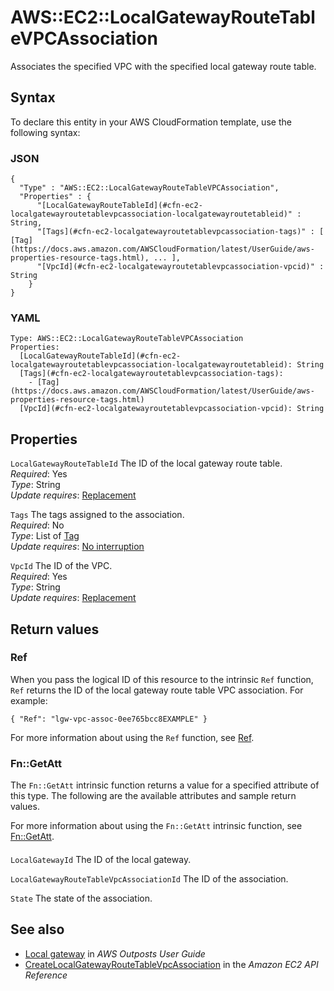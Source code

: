 # AWS::EC2::LocalGatewayRouteTableVPCAssociation<a name="aws-resource-ec2-localgatewayroutetablevpcassociation"></a>

Associates the specified VPC with the specified local gateway route table\.

## Syntax<a name="aws-resource-ec2-localgatewayroutetablevpcassociation-syntax"></a>

To declare this entity in your AWS CloudFormation template, use the following syntax:

### JSON<a name="aws-resource-ec2-localgatewayroutetablevpcassociation-syntax.json"></a>

```
{
  "Type" : "AWS::EC2::LocalGatewayRouteTableVPCAssociation",
  "Properties" : {
      "[LocalGatewayRouteTableId](#cfn-ec2-localgatewayroutetablevpcassociation-localgatewayroutetableid)" : String,
      "[Tags](#cfn-ec2-localgatewayroutetablevpcassociation-tags)" : [ [Tag](https://docs.aws.amazon.com/AWSCloudFormation/latest/UserGuide/aws-properties-resource-tags.html), ... ],
      "[VpcId](#cfn-ec2-localgatewayroutetablevpcassociation-vpcid)" : String
    }
}
```

### YAML<a name="aws-resource-ec2-localgatewayroutetablevpcassociation-syntax.yaml"></a>

```
Type: AWS::EC2::LocalGatewayRouteTableVPCAssociation
Properties:
  [LocalGatewayRouteTableId](#cfn-ec2-localgatewayroutetablevpcassociation-localgatewayroutetableid): String
  [Tags](#cfn-ec2-localgatewayroutetablevpcassociation-tags):
    - [Tag](https://docs.aws.amazon.com/AWSCloudFormation/latest/UserGuide/aws-properties-resource-tags.html)
  [VpcId](#cfn-ec2-localgatewayroutetablevpcassociation-vpcid): String
```

## Properties<a name="aws-resource-ec2-localgatewayroutetablevpcassociation-properties"></a>

`LocalGatewayRouteTableId` <a name="cfn-ec2-localgatewayroutetablevpcassociation-localgatewayroutetableid"></a>
The ID of the local gateway route table\.  
_Required_: Yes  
_Type_: String  
_Update requires_: [Replacement](https://docs.aws.amazon.com/AWSCloudFormation/latest/UserGuide/using-cfn-updating-stacks-update-behaviors.html#update-replacement)

`Tags` <a name="cfn-ec2-localgatewayroutetablevpcassociation-tags"></a>
The tags assigned to the association\.  
_Required_: No  
_Type_: List of [Tag](https://docs.aws.amazon.com/AWSCloudFormation/latest/UserGuide/aws-properties-resource-tags.html)  
_Update requires_: [No interruption](https://docs.aws.amazon.com/AWSCloudFormation/latest/UserGuide/using-cfn-updating-stacks-update-behaviors.html#update-no-interrupt)

`VpcId` <a name="cfn-ec2-localgatewayroutetablevpcassociation-vpcid"></a>
The ID of the VPC\.  
_Required_: Yes  
_Type_: String  
_Update requires_: [Replacement](https://docs.aws.amazon.com/AWSCloudFormation/latest/UserGuide/using-cfn-updating-stacks-update-behaviors.html#update-replacement)

## Return values<a name="aws-resource-ec2-localgatewayroutetablevpcassociation-return-values"></a>

### Ref<a name="aws-resource-ec2-localgatewayroutetablevpcassociation-return-values-ref"></a>

When you pass the logical ID of this resource to the intrinsic `Ref` function, `Ref` returns the ID of the local gateway route table VPC association\. For example:

`{ "Ref": "lgw-vpc-assoc-0ee765bcc8EXAMPLE" }`

For more information about using the `Ref` function, see [Ref](https://docs.aws.amazon.com/AWSCloudFormation/latest/UserGuide/intrinsic-function-reference-ref.html)\.

### Fn::GetAtt<a name="aws-resource-ec2-localgatewayroutetablevpcassociation-return-values-fn--getatt"></a>

The `Fn::GetAtt` intrinsic function returns a value for a specified attribute of this type\. The following are the available attributes and sample return values\.

For more information about using the `Fn::GetAtt` intrinsic function, see [Fn::GetAtt](https://docs.aws.amazon.com/AWSCloudFormation/latest/UserGuide/intrinsic-function-reference-getatt.html)\.

#### <a name="aws-resource-ec2-localgatewayroutetablevpcassociation-return-values-fn--getatt-fn--getatt"></a>

`LocalGatewayId` <a name="LocalGatewayId-fn::getatt"></a>
The ID of the local gateway\.

`LocalGatewayRouteTableVpcAssociationId` <a name="LocalGatewayRouteTableVpcAssociationId-fn::getatt"></a>
The ID of the association\.

`State` <a name="State-fn::getatt"></a>
The state of the association\.

## See also<a name="aws-resource-ec2-localgatewayroutetablevpcassociation--seealso"></a>

- [Local gateway](https://docs.aws.amazon.com/outposts/latest/userguide/outposts-local-gateways.html) in _AWS Outposts User Guide_
- [CreateLocalGatewayRouteTableVpcAssociation](https://docs.aws.amazon.com/AWSEC2/latest/APIReference/API_CreateLocalGatewayRouteTableVpcAssociation.html) in the _Amazon EC2 API Reference_
